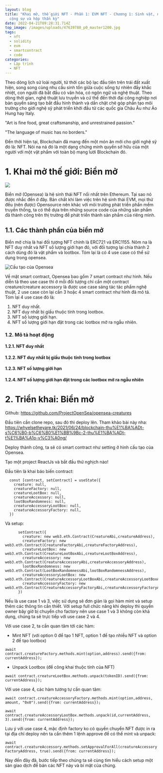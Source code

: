 ```yaml
---
layout: blog
title: "Khai mở, thế giới NFT - Phần 1: EVM NFT - Chương 1: Sinh vật, nhà máy,
  cộng sự và hộp thần kỳ"
date: 2022-04-21T09:28:31.714Z
top_image: /images/uploads/47639788_p0_master1200.jpg
tags:
  - nft
  - solidity
  - evm
  - smartcontract
  - code
categories:
  - Lập trình
  - NFT
---
```

Theo dòng lịch sử loài người, từ thời các bộ lạc đầu tiên trên trái đất xuất hiện, song song cùng nhu cầu sinh tồn giữa cuộc sống tự nhiên đầy khắc nhiệt, con người đã bắt đầu có văn hóa, có ngôn ngữ và nghệ thuật. Theo dòng thời gian, nghệ thuật lưu truyền và cứ thế đến thời đại công nghiệp nơi bản quyền sáng tạo bắt đầu hình thành và dần chặt chẽ góp phần tạo môi trường cho giới nghệ sỹ phát triển khởi đầu từ các quốc gia Châu Âu như Áo Hung hay Italy.

"Art is fine food, great craftsmanship, and unrestrained passion."

"The language of music has no borders."

Đến thời hiện tại, Blockchain đã mang đến một món ăn mới cho giới nghệ sỹ đó là: NFT. Nói na ná đó là một dạng chứng minh quyền sở hữu của một người với một vật phẩm với toàn bộ mạng lưới Blockchain đó.

<!-- more -->

# 1. Khai mở thế giới: Biển mở

![](https://therecord.media/wp-content/uploads/2022/01/OpenSea-1280x720.jpg)

Biển mở (Opensea) là hệ sinh thái NFT nổi nhất trên Ethereum. Tại sao nó được nhắc đến ở đây. Bản chất khi làm việc trên hệ sinh thái EVM, mọi thứ đều (nên được) Opensource nên khác với môi trường phát triển phần mềm truyền thống, ta có thể dựa trên những source code của những sản phẩm đã thành công trên thị trường để phát triển thành sản phẩm của riêng mình.

## 1.1. Các thành phần của biển mở

Biển mở chia là hai đối tượng NFT chính là ERC721 và ERC1155. Nôm na là NFT duy nhất và NFT số lượng giới hạn đó, với đối tượng lại chia thành 2 cách dùng đó là vật phẩm và lootbox. Tóm lại là có 4 use case có thể sử dụng trong opensea.

![Cấu tạo của Opensea](/images/uploads/opensea.png "Cấu tạo của Opensea")

Về mặt smart contract, Opensea bao gồm 7 smart contract như hình. Nếu diễn tả theo use case thì ở mỗi đối tượng chỉ cần một contract creature/creature accessory là được use case sáng tác tác phẩm nghệ thuật, 2 use case còn lại cần 3 hoặc 4 smart contract như hình đã mô tả. Tóm lại 4 use case đó là:

1. NFT duy nhất.
2. NFT duy nhất bị giấu thuộc tính trong lootbox.
3. NFT số lượng giới hạn.
4. NFT số lượng giới hạn đặt trong các lootbox mở ra ngẫu nhiên.

### 1.2. Mô tả hoạt động

#### 1.2.1. NFT duy nhất

#### 1.2.2. NFT duy nhất bị giấu thuộc tính trong lootbox

#### 1.2.3. NFT số lượng giới hạn

#### 1.2.4. NFT số lượng giới hạn đặt trong các lootbox mở ra ngẫu nhiên

# 2. Triển khai: Biển mở

Github: https://github.com/ProjectOpenSea/opensea-creatures

Đầu tiên cần clone repo, sau đó thì deploy lên. Tham khảo bài này nha: https://whyelsetheyare.tk/2021/06/24/blockchain-thu%E1%BA%ADt-s%C6%B0-b%C6%B0%E1%BB%9Bc-2-thu%E1%BA%ADt-t%E1%BA%A1o-v%C3%A0ng/

Deploy thành công, ta sẽ có smart contract như setting ở hình cấu tạo của Opensea. 

Tạo một project ReactJs và bắt đầu thử nghịch nào!

Đầu tiên là khai báo biến contract:



```
  const [contract, setContract] = useState({
    creature: null,
    creatureFactory: null,
    creatureLootBox: null,
    creatureAccessory: null,
    lootBoxRandomness: null,
    creatureAccessoryLootBox: null,
    creatureAccessoryFactory: null,
  })

```

Và setup:



```
      setContract({
        creature: new web3.eth.Contract(CreatureAbi,creatureAddress),
        creatureFactory: new web3.eth.Contract(CreatureFactoryAbi,creatureFactoryAddress),
        creatureLootBox: new web3.eth.Contract(CreatureLootBoxAbi,creatureLootBoxAddress),
        creatureAccessory: new web3.eth.Contract(CreatureAccessoryAbi,creatureAccessoryAddress),
        lootBoxRandomness: new web3.eth.Contract(LootBoxRandomnessAbi,lootBoxRandomnessAddress),
        creatureAccessoryLootBox: new web3.eth.Contract(CreatureAccessoryLootBoxAbi,creatureAccessoryLootBoxAddress),
        creatureAccessoryFactory: new web3.eth.Contract(CreatureAccessoryFactoryAbi,creatureAccessoryFactoryAddress),
      })
```

Nếu là use case 1 và 3, việc sử dụng sẽ đơn giản là gọi hàm mint và setup thêm các thông tin cần thiết. Với setup full chức năng khi deploy thì quyền owner bây giờ bị chuyển cho factory nên use case 1 và 3 không còn khả dụng, chúng ta sẽ trực tiếp với use case 2 và 4.

Với use case 2, ta cần quan tâm tới các hàm:

- Mint NFT (với option 0 để tạo 1 NFT, option 1 để tạo nhiều NFT và option 2 để tạo lootbox)

```await contract.creatureFactory.methods.mint(option,address).send({from: currentAddress});```

- Unpack Lootbox (để công khai thuộc tính của NFT)

```await contract.creatureLootBox.methods.unpack(tokenID).send({from: currentAddress});```

Với use case 4, các hàm tương tự cần quan tâm:

```await contract.creatureAccessoryFactory.methods.mint(option,address, amount, "0x0").send({from: currentAddress});```

```await contract.creatureAccessoryLootBox.methods.unpack(id,currentAddress, 3).send({from: currentAddress});```

Lưu ý với use case 4, mặc định factory ko có quyền chuyển NFT được in ra tại địa chỉ deploy nên ta cần thêm 1 lệnh approve để có thể mint và unpack:

```await contract.creatureAccessory.methods.setApprovalForAll(creatureAccessoryFactoryAddress, true).send({from: currentAddress});```

Nay đến đây đã, bước tiếp theo chúng ta sẽ cùng tìm hiểu cách setup một sàn giao dịch để bán các NFT này và bí mật của chúng.